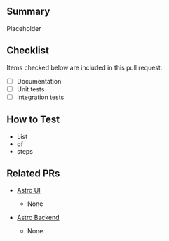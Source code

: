 ## Summary

Placeholder

## Checklist

Items checked below are included in this pull request:

- [ ] Documentation
- [ ] Unit tests
- [ ] Integration tests

## How to Test

- List
- of
- steps

## Related PRs

- [Astro UI](https://github.com/astro-protocol/astro-ui/pulls)
  - None

- [Astro Backend](https://github.com/astro-protocol/astro-backend/pulls)
  - None

